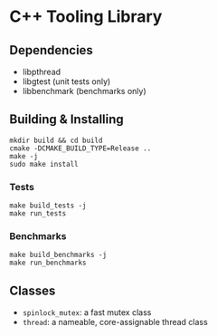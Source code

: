 # C++ Tooling Library

## Dependencies
- libpthread
- libgtest (unit tests only)
- libbenchmark (benchmarks only)

## Building & Installing
```
mkdir build && cd build
cmake -DCMAKE_BUILD_TYPE=Release ..
make -j
sudo make install
```

### Tests
```
make build_tests -j
make run_tests
```

### Benchmarks
```
make build_benchmarks -j
make run_benchmarks
```

## Classes
- `spinlock_mutex`: a fast mutex class
- `thread`: a nameable, core-assignable thread class
